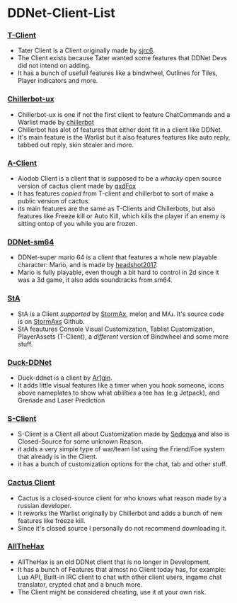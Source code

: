 # DDNet-Client-List

### [T-Client](https://github.com/sjrc6/TaterClient-ddnet)

- Tater Client is a Client originally made by [sjrc6](https://github.com/sjrc6/).
- The Client exists because Tater wanted some features that DDNet Devs did not intend on adding.
- It has a bunch of usefull features like a bindwheel, Outlines for Tiles, Player indicators and more.

### [Chillerbot-ux](https://github.com/chillerbot/chillerbot-ux)

- Chillerbot-ux is one if not the first client to feature ChatCommands and a Warlist made by [chillerbot](https://github.com/chillerbot)
- Chillerbot has alot of features that either dont fit in a client like DDNet.
- It's main feature is the Warlist but it also features features like auto reply, tabbed out reply, skin stealer and more.

### [A-Client](https://github.com/qxdFox/Aiodob-Client-DDNet)

- Aiodob Client is a client that is supposed to be a *whacky* open source version of cactus client made by [qxdFox](https://github.com/qxdFox/)
- It has features *copied* from T-client and chillerbot to sort of make a public version of cactus.
- its main features are the same as T-Clients and Chillerbots, but also features like Freeze kill or Auto Kill, which kills the player if an enemy is sitting ontop of you while you are frozen.

### [DDNet-sm64](https://github.com/headshot2017/ddnet-sm64)

- DDNet-super mario 64 is a client that features a whole new playable character: Mario, and is made by [headshot2017](https://github.com/headshot2017).
- Mario is fully playable, even though a bit hard to control in 2d since it was a 3d game, it also adds soundtracks from sm64.

### [StA](https://github.com/StormAxs/StA-Main)

- StA is a Client *supported* by [StormAx](https://github.com/StormAxs), meloƞ and Mʎɹ. It's source code is on [StormAxs](https://github.com/StormAxs) Github.
- StA feautures Console Visual Customization, Tablist Customization, PlayerAssets (T-Client), a *different* version of Bindwheel and some more stuff.

### [Duck-DDNet](https://github.com/Ar1gin/duck-ddnet)

- Duck-ddnet is a client by [Ar1gin](https://github.com/Ar1gin).
- It adds little visual features like a timer when you hook someone, icons above nameplates to show what *abilities* a tee has (e.g Jetpack), and Grenade and Laser Prediction

### [S-Client](https://ddnet.ru/)

- S-Client is a Client all about Customization made by [Sedonya](https://github.com/Sedonya/) and also is Closed-Source for some unknown Reason.
- it adds a very simple type of war/team list using the Friend/Foe system that already is in the Client.
- it has a bunch of customization options for the chat, tab and other stuff.

### [Cactus Client](https://cactuss.me/)

- Cactus is a closed-source client for who knows what reason made by a russian developer.
- It reworks the Warlist originally by Chillerbot and adds a bunch of new features like freeze kill.
- Since it's closed source I personally do not recommend downloading it.

### [AllTheHax](https://allthehaxx.github.io/)

- AllTheHax is an old DDNet client that is no longer in Development.
- It has a bunch of Features that almost no Client today has, for example: Lua API, Built-in IRC client to chat with other client users, ingame chat translator, crypted chat and a bnuch more.
- The Client might be considered cheating, use it at your own risk.

